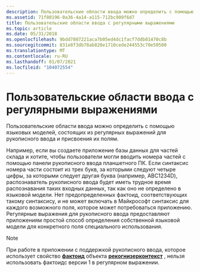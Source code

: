 ```yaml
---
description: Пользовательские области ввода можно определить с помощью языковых моделей, состоящих из регулярных выражений для рукописного ввода и присвоения их полям. Например, если вы создаете приложение базы данных для частей склада и хотите, чтобы пользователи могли вводить номера частей с помощью панели рукописного ввода планшетного ПК. Если синтаксис номера части состоит из трех букв, за которыми следуют четыре цифры, за которыми следует другая буква (например, ABC1234D), распознаватель рукописного ввода будет иметь трудное время распознавания таких входных данных, так как оно не определено в языковой модели. Нет предопределенных фактоид, соответствующих такому синтаксису, и не может включать в Майкрософт синтаксис для каждого возможного поля, которое может потребоваться приложению. Регулярные выражения для рукописного ввода предоставляют приложениям простой способ определения собственной языковой модели для конкретного поля специального использования. Примечание. при работе в приложении с поддержкой рукописного ввода, которое использует свойство фактоид объекта Рекогнизерконтекст, нельзя использовать фактоидс версии 1 в регулярном выражении.
ms.assetid: 71f80196-0a36-4a14-a115-712bc909f6d7
title: Пользовательские области ввода с регулярными выражениями
ms.topic: article
ms.date: 05/31/2018
ms.openlocfilehash: 9bdd7807221aca7b05ed4dc1facf7ddb01470c8b
ms.sourcegitcommit: 831e8f3db78ab820e1710cede244553c70e50500
ms.translationtype: MT
ms.contentlocale: ru-RU
ms.lasthandoff: 01/07/2021
ms.locfileid: "104072554"
---
```

# <a name="custom-input-scopes-with-regular-expressions"></a>Пользовательские области ввода с регулярными выражениями

Пользовательские области ввода можно определить с помощью языковых моделей, состоящих из регулярных выражений для рукописного ввода и присвоения их полям.

Например, если вы создаете приложение базы данных для частей склада и хотите, чтобы пользователи могли вводить номера частей с помощью панели рукописного ввода планшетного ПК. Если синтаксис номера части состоит из трех букв, за которыми следуют четыре цифры, за которыми следует другая буква (например, ABC1234D), распознаватель рукописного ввода будет иметь трудное время распознавания таких входных данных, так как оно не определено в языковой модели. Нет предопределенных фактоид, соответствующих такому синтаксису, и не может включать в Майкрософт синтаксис для каждого возможного поля, которое может потребоваться приложению. Регулярные выражения для рукописного ввода предоставляют приложениям простой способ определения собственной языковой модели для конкретного поля специального использования.

> [!Note]  
> При работе в приложении с поддержкой рукописного ввода, которое использует свойство [**фактоид**](/windows/desktop/api/msinkaut/nf-msinkaut-iinkrecognizercontext-get_factoid) объекта [**рекогнизерконтекст**](inkrecognizercontext-class.md) , нельзя использовать фактоидс версии 1 в регулярном выражении.

 

 

 



